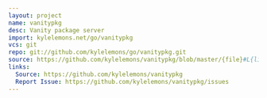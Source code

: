 ```yaml
---
layout: project
name: vanitypkg
desc: Vanity package server
import: kylelemons.net/go/vanitypkg
vcs: git
repo: git://github.com/kylelemons/go/vanitypkg.git
source: https://github.com/kylelemons/vanitypkg/blob/master/{file}#L{line}
links:
  Source: https://github.com/kylelemons/vanitypkg
  Report Issue: https://github.com/kylelemons/vanitypkg/issues
---
```

